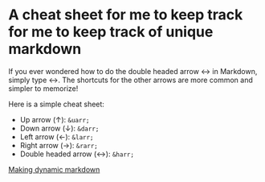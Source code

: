 # A cheat sheet for me to keep track for me to keep track of unique markdown

If you ever wondered how to do the double headed arrow ↔ in Markdown, simply type &harr;. The shortcuts for the other arrows are more common and simpler to memorize!

Here is a simple cheat sheet:

* Up arrow (↑): `&uarr;`
* Down arrow (↓): `&darr;`
* Left arrow (←): `&larr;`
* Right arrow (→): `&rarr;`
* Double headed arrow (↔): `&harr;`

[Making dynamic markdown](https://pragmaticpineapple.com/adding-custom-html-and-css-to-github-readme/)
